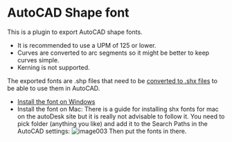 # AutoCAD Shape font

This is a plugin to export AutoCAD shape fonts.

- It is recommended to use a UPM of 125 or lower.
- Curves are converted to arc segments so it might be better to keep curves simple.
- Kerning is not supported.

The exported fonts are .shp files that need to be [converted to .shx files](https://knowledge.autodesk.com/support/autocad/troubleshooting/caas/sfdcarticles/sfdcarticles/Compile-shape-file-into-SHX-text-font-file.html) to be able to use them in AutoCAD.
- [Install the font on Windows](https://knowledge.autodesk.com/support/autocad/troubleshooting/caas/sfdcarticles/sfdcarticles/Where-to-install-font-shape-files-in-AutoCAD.html)
- Install the font on Mac: There is a guide for installing shx fonts for mac on the autoDesk site but it is really not advisable to follow it. <!--(I told them and I hope they fix it soon).--> You need to pick folder (anything you like) and add it to the Search Paths in the AutoCAD settings: 
  ![image003](https://cloud.githubusercontent.com/assets/174660/12781466/c8b3dc8a-ca74-11e5-9410-c2f89d025833.jpg)
  Then put the fonts in there.
